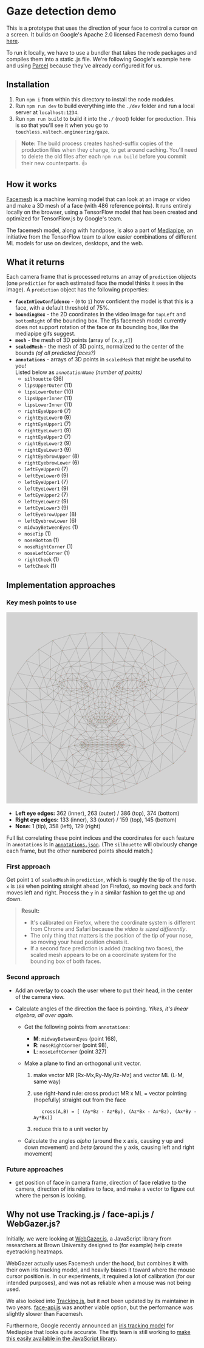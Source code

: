 # Gaze detection demo

This is a prototype that uses the direction of your face to control a cursor on a screen. It builds on Google's Apache 2.0 licensed Facemesh demo found [here](https://github.com/tensorflow/tfjs-models/tree/master/facemesh/demo).

To run it locally, we have to use a bundler that takes the node packages and compiles them into a static .js file. We're following Google's example here and using [Parcel](https://parceljs.org) because they've already configured it for us. 

## Installation

1. Run `npm i` from within this directory to install the node modules.
2. Run `npm run dev` to build everything into the `./dev` folder and run a local server at `localhost:1234`.
3. Run `npm run build` to build it into the `./` (root) folder for production. This is so that you'll see it when you go to `touchless.valtech.engineering/gaze`.

> **Note:** The build process creates hashed-suffix copies of the production files when they change, to get around caching. You'll need to delete the old files after each `npm run build` before you commit their new counterparts. 👍

## How it works

[Facemesh](https://github.com/tensorflow/tfjs-models/tree/master/facemesh) is a machine learning model that can look at an image or video and make a 3D mesh of a face (with 486 reference points). It runs entirely locally on the browser, using a TensorFlow model that has been created and optimized for TensorFlow.js by Google's team. 

The facemesh model, along with handpose, is also a part of [Mediapipe](https://google.github.io/mediapipe/), an initiative from the TensorFlow team to allow easier combinations of different ML models for use on devices, desktops, and the web.

## What it returns

Each camera frame that is processed returns an array of `prediction` objects (one `prediction` for each estimated face the model thinks it sees in the image). A `prediction` object has the following properties:

- **`faceInViewConfidence`** - (`0` to `1`) how confident the model is that this is a face, with a default threshold of 75%.
- **`boundingBox`** - the 2D coordinates in the video image for `topLeft` and `bottomRight` of the bounding box. The tfjs facemesh model currently does not support rotation of the face or its bounding box, like the mediapipe gifs suggest.
- **`mesh`** - the mesh of 3D points (array of `[x,y,z]`)
- **`scaledMesh`** - the mesh of 3D points, normalized to the center of the bounds _(of all predicted faces?)_
- **`annotations`** - arrays of 3D points in `scaledMesh` that might be useful to you!  
Listed below as _`annotationName` (number of points)_
     - `silhouette` (36)
     - `lipsUpperOuter` (11)
     - `lipsLowerOuter` (10)
     - `lipsUpperInner` (11)
     - `lipsLowerInner` (11)
     - `rightEyeUpper0` (7)
     - `rightEyeLower0` (9)
     - `rightEyeUpper1` (7)
     - `rightEyeLower1` (9)
     - `rightEyeUpper2` (7)
     - `rightEyeLower2` (9)
     - `rightEyeLower3` (9)
     - `rightEyebrowUpper` (8)
     - `rightEyebrowLower` (6)
     - `leftEyeUpper0` (7)
     - `leftEyeLower0` (9)
     - `leftEyeUpper1` (7)
     - `leftEyeLower1` (9)
     - `leftEyeUpper2` (7)
     - `leftEyeLower2` (9)
     - `leftEyeLower3` (9)
     - `leftEyebrowUpper` (8)
     - `leftEyebrowLower` (6)
     - `midwayBetweenEyes` (1)
     - `noseTip` (1)
     - `noseBottom` (1)
     - `noseRightCorner` (1)
     - `noseLeftCorner` (1)
     - `rightCheek` (1)
     - `leftCheek` (1)

## Implementation approaches

### Key mesh points to use
![Map of the 486 mesh points](mesh_map.jpg)
- **Left eye edges:** 362 (inner), 263 (outer) / 386 (top), 374 (bottom)
- **Right eye edges:** 133 (inner), 33 (outer) / 159 (top), 145 (bottom)
- **Nose:** 1 (tip), 358 (left), 129 (right)

Full list correlating these point indices and the coordinates for each feature in `annotations` is in [`annotations.json`](./annotations.json). (The `silhouette` will obviously change each frame, but the other numbered points should match.)

### First approach

Get point `1` of `scaledMesh` in `prediction`, which is roughly the tip of the nose. `x` is `180` when pointing straight ahead (on Firefox), so moving back and forth moves left and right. Process the `y` in a similar fashion to get the up and down.

> **Result:** 
> - It's calibrated on Firefox, where the coordinate system is different from Chrome and Safari because the _video is sized differently_. 
> - The only thing that matters is the position of the tip of your nose, so moving your head position cheats it.
> - If a second face prediction is added (tracking two faces), the scaled mesh appears to be on a coordinate system for the bounding box of both faces.

### Second approach

- Add an overlay to coach the user where to put their head, in the center of the camera view.

- Calculate angles of the direction the face is pointing. _Yikes, it's linear algebra, all over again._

    - Get the following points from `annotations`: 

        - **M**: `midwayBetweenEyes` (point 168), 
        - **R**: `noseRightCorner` (point 98),
        - **L**: `noseLeftCorner` (point 327)

    - Make a plane to find an orthogonal unit vector. 

        1. make vector MR [Rx-Mx,Ry-My,Rz-Mz] and vector ML (L-M, same way)
        2. use right-hand rule: cross product MR x ML = vector pointing (hopefully) straight out from the face 

                  cross(A,B) = [ (Ay*Bz - Az*By), (Az*Bx - Ax*Bz), (Ax*By - Ay*Bx)]

        3. reduce this to a unit vector by 

    - Calculate the angles _alpha_ (around the x axis, causing y up and down movement) and _beta_ (around the y axis, causing left and right movement) 

### Future approaches
- get position of face in camera frame, direction of face relative to the camera, direction of iris relative to face, and make a vector to figure out where the person is looking.

## Why not use Tracking.js / face-api.js / WebGazer.js?

Initially, we were looking at [WebGazer.js](https://github.com/brownhci/WebGazer), a JavaScript library from researchers at Brown University designed to (for example) help create eyetracking heatmaps. 

WebGazer actually uses Facemesh under the hood, but combines it with their own iris tracking model, and heavily biases it toward where the mouse cursor position is. In our experiments, it required a lot of calibration (for our intended purposes), and was not as reliable when a mouse was not being used.

We also looked into [Tracking.js](https://trackingjs.com/), but it not been updated by its maintainer in two years. [face-api.js](https://github.com/justadudewhohacks/face-api.js/blob/master/README.md) was another viable option, but the performance was slightly slower than Facemesh.

Furthermore, Google recently announced an [iris tracking model](https://google.github.io/mediapipe/solutions/iris) for Mediapipe that looks quite accurate. The tfjs team is still working to [make this easily available in the  JavaScript library](https://github.com/tensorflow/tfjs-models/pull/508).
